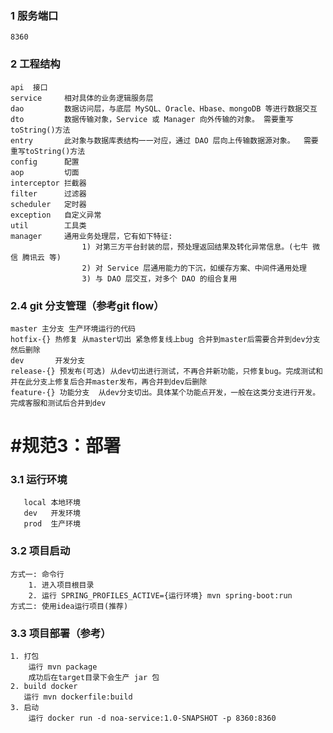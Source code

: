 
    
### 1 服务端口
    8360

### 2 工程结构
    api  接口  
    service     相对具体的业务逻辑服务层  
    dao         数据访问层，与底层 MySQL、Oracle、Hbase、mongoDB 等进行数据交互  
    dto         数据传输对象，Service 或 Manager 向外传输的对象。 需要重写toString()方法  
    entry       此对象与数据库表结构一一对应，通过 DAO 层向上传输数据源对象。  需要重写toString()方法  
    config      配置  
    aop         切面  
    interceptor 拦截器  
    filter      过滤器  
    scheduler   定时器  
    exception   自定义异常  
    util        工具类  
    manager     通用业务处理层，它有如下特征:  
                    1) 对第三方平台封装的层，预处理返回结果及转化异常信息。(七牛 微信 腾讯云 等)  
                    2) 对 Service 层通用能力的下沉，如缓存方案、中间件通用处理  
                    3) 与 DAO 层交互，对多个 DAO 的组合复用  

    
### 2.4 git 分支管理（参考git flow）  
    master 主分支 生产环境运行的代码
    hotfix-{} 热修复 从master切出 紧急修复线上bug 合并到master后需要合并到dev分支 然后删除    
    dev       开发分支  
    release-{} 预发布(可选) 从dev切出进行测试，不再合并新功能，只修复bug。完成测试和并在此分支上修复后合并master发布，再合并到dev后删除    
    feature-{} 功能分支  从dev分支切出。具体某个功能点开发，一般在这类分支进行开发。完成客服和测试后合并到dev  


# #规范3：部署
### 3.1 运行环境
       local 本地环境  
       dev   开发环境  
       prod  生产环境  
### 3.2 项目启动  
    方式一: 命令行  
        1. 进入项目根目录  
        2. 运行 SPRING_PROFILES_ACTIVE={运行环境} mvn spring-boot:run  
    方式二: 使用idea运行项目(推荐)  
### 3.3 项目部署（参考）  
    1. 打包  
        运行 mvn package  
        成功后在target目录下会生产 jar 包  
    2. build docker  
       运行 mvn dockerfile:build
    3. 启动
        运行 docker run -d noa-service:1.0-SNAPSHOT -p 8360:8360
